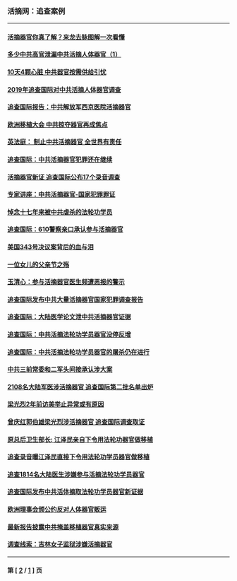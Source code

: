 ### 活摘网：追查案例
---
#### [活摘器官你真了解？来龙去脉图解一次看懂](../../pages/nf5880/n13013820.md?12300430) 
#### [多少中共高官泄漏中共活摘人体器官（1）](../../pages/nf5880/n12671234.md?12300430) 
#### [10天4颗心脏 中共器官按需供给引忧](../../pages/nf5880/n12326366.md?12300430) 
#### [2019年追查国际对中共活摘人体器官调查](../../pages/nf5880/n11917733.md?12300430) 
#### [追查国际报告：中共解放军西京医院活摘器官](../../pages/nf5880/n11838359.md?12300430) 
#### [欧洲移植大会 中共掠夺器官再成焦点](../../pages/nf5880/n11538883.md?12300430) 
#### [英法庭： 制止中共活摘器官 全世界有责任](../../pages/nf5880/n11330691.md?12300430) 
#### [追查国际：中共活摘器官犯罪还在继续](../../pages/nf5880/n11218301.md?12300430) 
#### [活摘器官新证 追查国际公布17个录音调查](../../pages/nf5880/n10897744.md?12300430) 
#### [专家讲座：中共活摘器官-国家犯罪罪证](../../pages/nf5880/n8828153.md?12300430) 
#### [悼念十七年来被中共虐杀的法轮功学员](../../pages/nf5880/n8124823.md?12300430) 
#### [追查国际：610警察亲口承认参与活摘器官](../../pages/nf5880/n8109067.md?12300430) 
#### [美国343号决议案背后的血与泪](../../pages/nf5880/n8020684.md?12300430) 
#### [一位女儿的父亲节之殇](../../pages/nf5880/n8014122.md?12300430) 
#### [玉清心：参与活摘器官医生频遭恶报的警示](../../pages/nf5880/n4637546.md?12300430) 
#### [追查国际发布中共大量活摘器官国家犯罪调查报告](../../pages/nf5880/n4613428.md?12300430) 
#### [追查国际：大陆医学论文泄中共活摘器官证据](../../pages/nf5880/n4608794.md?12300430) 
#### [追查国际：中共活摘法轮功学员器官没停反增](../../pages/nf5880/n4584075.md?12300430) 
#### [追查国际：中共活摘法轮功学员器官的屠杀仍在进行](../../pages/nf5880/n4299154.md?12300430) 
#### [中共三前常委和二军头间接承认涉大案](../../pages/nf5880/n4286244.md?12300430) 
#### [2108名大陆军医涉活摘器官 追查国际第二批名单出炉](../../pages/nf5880/n4284769.md?12300430) 
#### [梁光烈2年前访美举止异常或有原因](../../pages/nf5880/n4279686.md?12300430) 
#### [曾庆红郭伯雄梁光烈涉活摘器官 追查国际调查取证](../../pages/nf5880/n4278462.md?12300430) 
#### [原总后卫生部长: 江泽民亲自下令用法轮功器官做移植](../../pages/nf5880/n4263864.md?12300430) 
#### [追查录音曝江泽民直接下令用法轮功学员器官做移植](../../pages/nf5880/n4261268.md?12300430) 
#### [追查1814名大陆医生涉嫌参与活摘法轮功学员器官](../../pages/nf5880/n4259055.md?12300430) 
#### [追查国际发布中共活体摘取法轮功学员器官新证据](../../pages/nf5880/n4258255.md?12300430) 
#### [欧洲理事会颁公约反对人体器官贩运](../../pages/nf5880/n4206955.md?12300430) 
#### [最新报告披露中共掩盖移植器官真实来源](../../pages/nf5880/n4140084.md?12300430) 
#### [调查线索：吉林女子监狱涉嫌活摘器官](../../pages/nf5880/n4044366.md?12300430) 

---
#### 第 [ [2](./2.md?12300430) / [1](./1.md?12300430) ] 页

